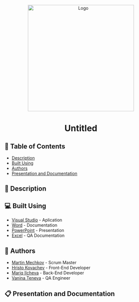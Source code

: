 <p align="center">
  <a href=" rel="noopener">
    <img src="https://lh3.googleusercontent.com/FYapS2Q-41D_KfKG9t14rdmxpmGcVDxLXKwBlZz5F9w7Gx1z1OEBUsFkJ5yI-eo14dxvcg=s170" alt="Logo" width="350" >
  </a>
</p>

<h1 align="center">Untitled</h1>

## 📝 Table of Contents
- [Description](#description)
- [Built Using](#built_using)
- [Authors](#authors)
- [Presentation and Documentation](#documentation)

## 📖 Description <a name="description"></a>

## 💻 Built Using <a name="built_using"></a>
- [Visual Studio](https://visualstudio.microsoft.com/) - Aplication
- [Word](https://www.microsoft.com/en-us/microsoft-365/word) - Documentation
- [PowerPoint](https://www.microsoft.com/en-us/microsoft-365/powerpoint) - Presentation
- [Excel](https://www.microsoft.com/en-us/microsoft-365/excel) - QA Documentation



## 👥 Authors <a name="authors"></a>
- [Martin Mechkov](https://github.com/Mmmechkov19) - Scrum Master
- [Hristo Kovachev](https://github.com/Hpkovachev19) - Front-End Developer
- [Mariq Ilcheva](https://github.com/Mzilcheva19) - Back-End Developer
- [Vanina Teneva](https://github.com/Vnteneva19) - QA Engineer

## 📋 Presentation and Documentation <a name="documentation"></a>

